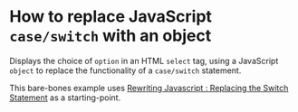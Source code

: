# How to replace JavaScript `case/switch` with an object

Displays the choice of `option` in an HTML `select` tag, using a JavaScript `object` to replace the functionality of a `case/switch` statement.

This bare-bones example uses [Rewriting Javascript : Replacing the Switch Statement](https://medium.com/chrisburgin/rewriting-javascript-replacing-the-switch-statement-cfff707cf045 'Author: Chris Burgin') as a starting-point.